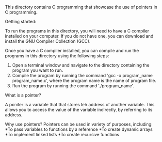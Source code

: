 This directory contains C programming that showcase the use of pointers in C programming.


Getting started:

To run the programs in this directory, you will need to have a C compiler
installed on your computer. If you do not have one, you can download and install the 
GNU Compiler Collection (GCC).

Once you have a C compiler installed, you can compile and run the programs in this directory
using the following steps:
   
   1. Open a terminal window and navigate to the directory containing the program you want to run.
   2. Compile the program by running the command 'gcc -o program_name program_name.c', where the program name is the name of program file.
   3. Run the program by running the command './program_name'.


What is a pointer?

A poniter is a variable that that stores teh address of another variable. This allows you to access
the value of the variable indirectly, by referring to its address.


Why use pointers?
    Pointers can be used in variety of purposes, including
    *To pass variables to functions by a reference
    *To create dynamic arrays
    *To implement linked lists
    *To create recursive functions

